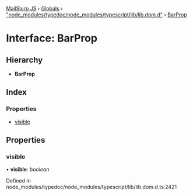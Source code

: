 [MailSlurp JS](../README.md) › [Globals](../globals.md) › ["node_modules/typedoc/node_modules/typescript/lib/lib.dom.d"](../modules/_node_modules_typedoc_node_modules_typescript_lib_lib_dom_d_.md) › [BarProp](_node_modules_typedoc_node_modules_typescript_lib_lib_dom_d_.barprop.md)

# Interface: BarProp

## Hierarchy

* **BarProp**

## Index

### Properties

* [visible](_node_modules_typedoc_node_modules_typescript_lib_lib_dom_d_.barprop.md#visible)

## Properties

###  visible

• **visible**: *boolean*

Defined in node_modules/typedoc/node_modules/typescript/lib/lib.dom.d.ts:2421
